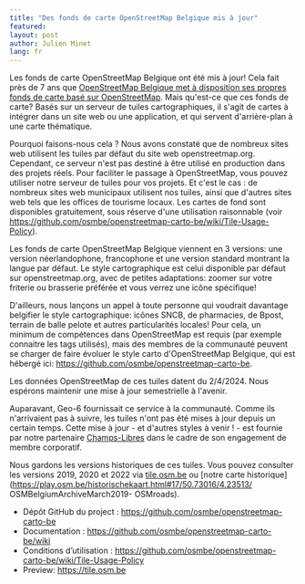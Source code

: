 ```yaml
---
title: "Des fonds de carte OpenStreetMap Belgique mis à jour"
featured:
layout: post
author: Julien Minet
lang: fr
---
```



Les fonds de carte OpenStreetMap Belgique ont été mis à jour! Cela fait près de 7 ans que [OpenStreetMap Belgique met à disposition ses propres fonds de carte basé sur OpenStreetMap](https://openstreetmap.be/fr/projects/belgium-baselayer.html). Mais qu'est-ce que ces fonds de carte? Basés sur un serveur de tuiles cartographiques, il s'agit de cartes à intégrer dans un site web ou une application, et qui servent d'arrière-plan à une carte thématique. 

Pourquoi faisons-nous cela ? Nous avons constaté que de nombreux sites web utilisent les tuiles par défaut du site web openstreetmap.org. Cependant, ce serveur n'est pas destiné à être utilisé en production dans des projets réels. Pour faciliter le passage à OpenStreetMap, vous pouvez utiliser notre serveur de tuiles pour vos projets. Et c'est le cas : de nombreux sites web municipaux utilisent nos tuiles, ainsi que d'autres sites web tels que les offices de tourisme locaux. Les cartes de fond sont disponibles gratuitement, sous réserve d'une utilisation raisonnable (voir <https://github.com/osmbe/openstreetmap-carto-be/wiki/Tile-Usage-Policy>).

Les fonds de carte OpenStreetMap Belgique viennent en 3 versions: une version néerlandophone, francophone et une version standard montrant la langue par défaut. Le style cartographique est celui disponible par défaut sur openstreetmap.org, avec de petites adaptations: zoomer sur votre friterie ou brasserie préférée et vous verrez une icône spécifique!

D'ailleurs, nous lançons un appel à toute personne qui voudrait davantage belgifier le style cartographique: icônes SNCB, de pharmacies, de Bpost, terrain de balle pelote et autres particularités locales! Pour cela, un minimum de compétences dans OpenStreetMap est requis (par exemple connaitre les tags utilisés), mais des membres de la communauté peuvent se charger de faire évoluer le style carto d'OpenStreetMap Belgique, qui est hébergé ici: <https://github.com/osmbe/openstreetmap-carto-be>.

Les données OpenStreetMap de ces tuiles datent du 2/4/2024. Nous espérons maintenir une mise à jour semestrielle à l'avenir.

Auparavant, Geo-6 fournissait ce service à la communauté. Comme ils n'arrivaient pas à suivre, les tuiles n'ont pas été mises à jour depuis un certain temps. Cette mise à jour - et d'autres styles à venir ! - est fournie par notre partenaire [Champs-Libres](https://champs-libres.coop) dans le cadre de son engagement de membre corporatif.

Nous gardons les versions historiques de ces tuiles. Vous pouvez consulter les versions 2019, 2020 et 2022 via [tile.osm.be](https://tile.osm.be) ou [notre carte historique](https://play.osm.be/historischekaart.html#17/50.73016/4.23513/ OSMBelgiumArchiveMarch2019- OSMroads).

-  Dépôt GitHub du project : <https://github.com/osmbe/openstreetmap-carto-be>
-  Documentation : <https://github.com/osmbe/openstreetmap-carto-be/wiki>
-  Conditions d’utilisation : <https://github.com/osmbe/openstreetmap-carto-be/wiki/Tile-Usage-Policy>
-  Preview: <https://tile.osm.be>
